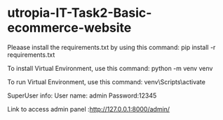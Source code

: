 # utropia-IT-Task2-Basic-ecommerce-website

Pleaase install the requirements.txt by using this command: pip install -r requirements.txt

To install Virtual Environment, use this command: python -m venv venv

To run Virtual Environment, use this command: venv\Scripts\activate 

SuperUser info:
User name: admin
Password:12345

Link to access admin panel :http://127.0.0.1:8000/admin/

